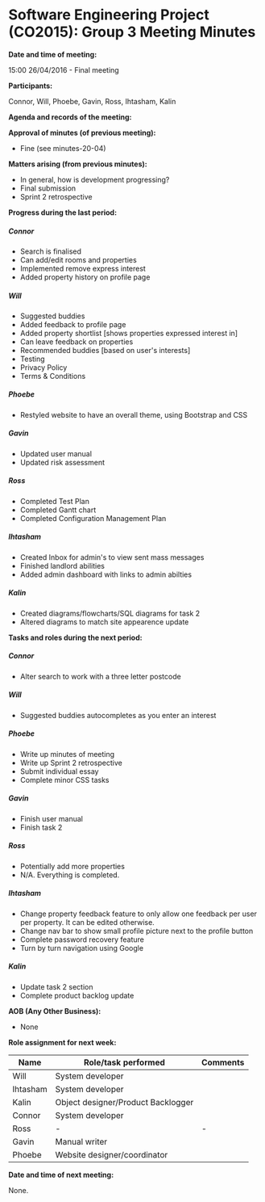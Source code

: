 # Software Engineering Project (CO2015):  Group 3 Meeting Minutes

**Date and time of meeting:**

15:00 26/04/2016 - Final meeting

**Participants:**

Connor, Will, Phoebe, Gavin, Ross, Ihtasham, Kalin

**Agenda and records of the meeting:**

**Approval of minutes (of previous meeting):**

- Fine (see minutes-20-04)
	
**Matters arising (from previous minutes):**

* In general, how is development progressing?
* Final submission
* Sprint 2 retrospective

**Progress during the last period:**

##### Connor
- Search is finalised
- Can add/edit rooms and properties
- Implemented remove express interest
- Added property history on profile page
  
##### Will
- Suggested buddies
- Added feedback to profile page
- Added property shortlist [shows properties expressed interest in]
- Can leave feedback on properties
- Recommended buddies [based on user's interests]
- Testing
- Privacy Policy
- Terms & Conditions

##### Phoebe
- Restyled website to have an overall theme, using Bootstrap and CSS

##### Gavin
- Updated user manual
- Updated risk assessment

##### Ross
- Completed Test Plan
- Completed Gantt chart
- Completed Configuration Management Plan

##### Ihtasham
- Created Inbox for admin's to view sent mass messages
- Finished landlord abilities
- Added admin dashboard with links to admin abilties

##### Kalin
- Created diagrams/flowcharts/SQL diagrams for task 2
- Altered diagrams to match site appearence update

**Tasks and roles during the next period:**

##### Connor
* Alter search to work with a three letter postcode

##### Will
* Suggested buddies autocompletes as you enter an interest

##### Phoebe
* Write up minutes of meeting
* Write up Sprint 2 retrospective
* Submit individual essay
* Complete minor CSS tasks

##### Gavin
* Finish user manual
* Finish task 2

##### Ross
* Potentially add more properties
* N/A. Everything is completed.

##### Ihtasham
* Change property feedback feature to only allow one feedback per user per property. It can be edited otherwise.
* Change nav bar to show small profile picture next to the profile button
* Complete password recovery feature
* Turn by turn navigation using Google

##### Kalin
* Update task 2 section
* Complete product backlog update

**AOB (Any Other Business):**
* None

**Role assignment for next week:**


|   Name   |     Role/task performed     |  Comments |
|----------|-----------------------------|-----------|
| Will     |System developer||
| Ihtasham |System developer||
| Kalin    |Object designer/Product Backlogger||
| Connor   |System developer||
| Ross     |-|-|
| Gavin    |Manual writer||
| Phoebe   |Website designer/coordinator||
	
	
**Date and time of next meeting:**

None.
